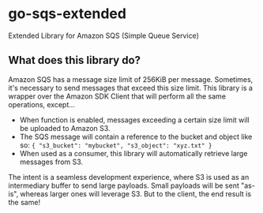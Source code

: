 # go-sqs-extended
Extended Library for Amazon SQS (Simple Queue Service)

## What does this library do?

Amazon SQS has a message size limit of 256KiB per message. Sometimes, it's necessary to send messages that exceed this size limit.
This library is a wrapper over the Amazon SDK Client that will perform all the same operations, except...

- When function is enabled, messages exceeding a certain size limit will be uploaded to Amazon S3.
- The SQS message will contain a reference to the bucket and object like so: `{ "s3_bucket": "mybucket", "s3_object": "xyz.txt" }`
- When used as a consumer, this library will automatically retrieve large messages from S3.

The intent is a seamless development experience, where S3 is used as an intermediary buffer to send large payloads.
Small payloads will be sent "as-is", whereas larger ones will leverage S3. But to the client, the end result is the same!
